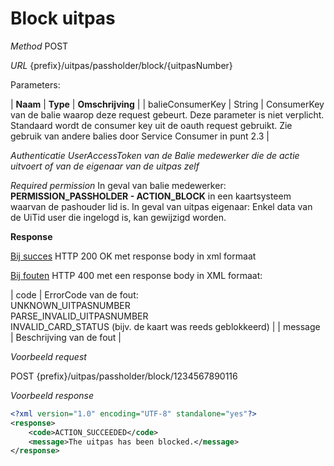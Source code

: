 ---
---

# Block uitpas

_Method_
POST

_URL_
{prefix}/uitpas/passholder/block/{uitpasNumber}

Parameters:

| **Naam** | **Type** | **Omschrijving** |
| balieConsumerKey | String | ConsumerKey van de balie waarop deze request gebeurt. Deze parameter is niet verplicht. Standaard wordt de consumer key uit de oauth request gebruikt. Zie gebruik van andere balies door Service Consumer in punt 2.3 |

_Authenticatie_
_UserAccessToken van de Balie medewerker die de actie uitvoert of van de eigenaar van de uitpas zelf_

_Required permission_
In geval van balie medewerker: **PERMISSION_PASSHOLDER - ACTION_BLOCK** in een kaartsysteem waarvan de pashouder lid is.
In geval van uitpas eigenaar: Enkel data van de UiTid user die ingelogd is, kan gewijzigd worden.

**Response**

<u>Bij succes</u>
HTTP 200 OK met response body in xml formaat

<u>Bij fouten</u>
HTTP 400 met een response body in XML formaat:

| code | ErrorCode van de fout:<br>UNKNOWN_UITPASNUMBER<br>PARSE_INVALID_UITPASNUMBER<br>INVALID_CARD_STATUS (bijv. de kaart was reeds geblokkeerd) |
| message | Beschrijving van de fout |

_Voorbeeld request_

POST {prefix}/uitpas/passholder/block/1234567890116

_Voorbeeld response_


~~~xml
<?xml version="1.0" encoding="UTF-8" standalone="yes"?>
<response>
	<code>ACTION_SUCCEEDED</code>
	<message>The uitpas has been blocked.</message>
</response>
~~~
